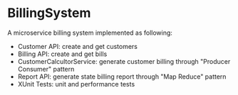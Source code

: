 # BillingSystem
A microservice billing system implemented as following:

* Customer API: create and get customers
* Billing API: create and get bills
* CustomerCalcultorService: generate customer billing through "Producer Consumer" pattern
* Report API: generate state billing report through "Map Reduce" pattern
* XUnit Tests: unit and performance tests
